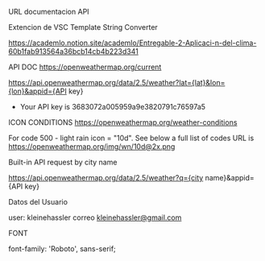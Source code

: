 
URL documentacion
API


Extencion de VSC
Template String Converter


https://academlo.notion.site/academlo/Entregable-2-Aplicaci-n-del-clima-60b1fab913564a36bcb14cb4b223d341

API DOC
https://openweathermap.org/current


https://api.openweathermap.org/data/2.5/weather?lat={lat}&lon={lon}&appid={API key}


- Your API key is 3683072a005959a9e3820791c76597a5


ICON CONDITIONS
https://openweathermap.org/weather-conditions


For code 500 - light rain icon = "10d". See below a full list of codes
URL is https://openweathermap.org/img/wn/10d@2x.png


Built-in API request by city name 

https://api.openweathermap.org/data/2.5/weather?q={city name}&appid={API key}



Datos del Usuario

user: kleinehassler
correo kleinehassler@gmail.com


FONT
<style>
  @import url('https://fonts.googleapis.com/css2?family=Roboto:ital,wght@0,300;0,500;0,700;0,900;1,300;1,400&display=swap');
</style>

font-family: 'Roboto', sans-serif;



